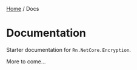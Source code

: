 [Home](/README.md) / Docs

# Documentation
Starter documentation for `Rn.NetCore.Encryption`.

More to come...

<!--(Rn.BuildScriptHelper){
	"version": "1.0.106",
	"replace": true
}(END)-->